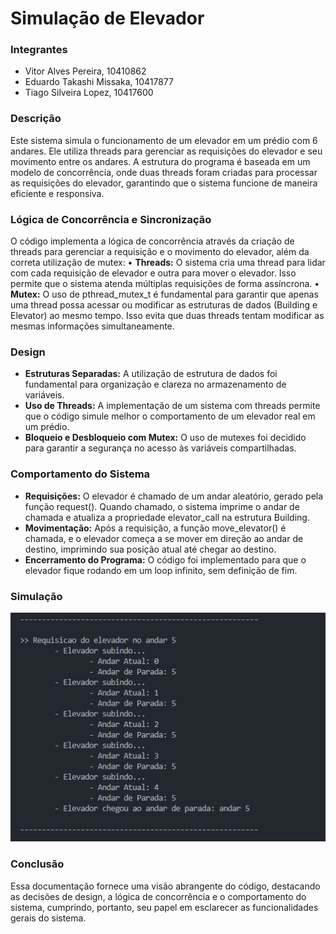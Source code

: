 # Simulação de Elevador

### Integrantes
- Vitor Alves Pereira, 10410862
- Eduardo Takashi Missaka, 10417877
- Tiago Silveira Lopez, 10417600

### Descrição
Este sistema simula o funcionamento de um elevador em um prédio com 6 andares. Ele utiliza threads para gerenciar as requisições do elevador e seu movimento entre os andares. A estrutura do programa é baseada em um modelo de concorrência, onde duas threads foram criadas para processar as requisições do elevador, garantindo que o sistema funcione de maneira eficiente e responsiva.

### Lógica de Concorrência e Sincronização
O código implementa a lógica de concorrência através da criação de threads para gerenciar a requisição e o movimento do elevador, além da correta utilização de mutex:
•	**Threads:** O sistema cria uma thread para lidar com cada requisição de elevador e outra para mover o elevador. Isso permite que o sistema atenda múltiplas requisições de forma assíncrona.
•	**Mutex:** O uso de pthread_mutex_t é fundamental para garantir que apenas uma thread possa acessar ou modificar as estruturas de dados (Building e Elevator) ao mesmo tempo. Isso evita que duas threads tentam modificar as mesmas informações simultaneamente.

### Design
- **Estruturas Separadas:** A utilização de estrutura de dados foi fundamental para organização e clareza no armazenamento de variáveis.
- **Uso de Threads:** A implementação de um sistema com threads permite que o código simule melhor o comportamento de um elevador real em um prédio.
- **Bloqueio e Desbloqueio com Mutex:** O uso de mutexes foi decidido para garantir a segurança no acesso às variáveis compartilhadas.

### Comportamento do Sistema
- **Requisições:** O elevador é chamado de um andar aleatório, gerado pela função request(). Quando chamado, o sistema imprime o andar de chamada e atualiza a propriedade elevator_call na estrutura Building.
- **Movimentação:** Após a requisição, a função move_elevator() é chamada, e o elevador começa a se mover em direção ao andar de destino, imprimindo sua posição atual até chegar ao destino.
- **Encerramento do Programa:** O código foi implementado para que o elevador fique rodando em um loop infinito, sem definição de fim.

### Simulação
<img src="docs/exemplo-1.jpg" alt="Exemplo 1 de Simulação">

### Conclusão
Essa documentação fornece uma visão abrangente do código, destacando as decisões de design, a lógica de concorrência e o comportamento do sistema, cumprindo, portanto, seu papel em esclarecer as funcionalidades gerais do sistema.
